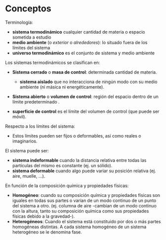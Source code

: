 # Conceptos
Terminología:

- **sistema termodinámico** cualquier cantidad de materia o espacio sometida a estudio
- **medio ambiente** (o *exterior* o *alrededores*): lo situado fuera de los límites del sistema
- **universo termodinámico** es el conjunto de sistema y medio ambiente

Los sistemas termodinámicos se clasifican en:

- **Sistema cerrado** o **masa de control**: determinada cantidad de materia.

    - **sistema aislado** que no interacciona de ningún modo con su medio ambiente (ni másica ni energéticamente).

- **Sistema abierto** o **volumen de control**: región del espacio dentro de un límite predeterminado .

- **superficie de control** es el límite del volumen de control (que puede ser móvil).

Respecto a los límites del sistema:

- Estos límites pueden ser fijos o deformables, así como reales o imaginarios.

El sistema puede ser:

-   **sistema indeformable** cuando la distancia relativa entre todas las partículas del mismo es constante (ej. un sólido).
-   **sistema deformable** cuando algo puede variar su posición relativa (ej. aire, muelle, …).

En función de la composición química y propiedades físicas:

-   **Homogéneo**: cuando su composición química y propiedades físicas son iguales en todas sus partes o varían de un modo continuo de un punto del sistema a otro. (ej. columna de aire -cambian de un modo continuo con la altura, tanto su composición química como sus propiedades físicas debido a la gravedad-).
-   **Heterogéneos**: Cuando el sistema está constituido por dos o más partes homogéneas distintas. A cada sistema homogéneo de un sistema heterogéneo se le denomina fase.
